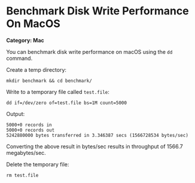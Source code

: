 # Benchmark Disk Write Performance On MacOS

__Category: Mac__

You can benchmark disk write performance on macOS using the `dd` command. 

Create a temp directory:

```shell
mkdir benchmark && cd benchmark/
```

Write to a temporary file called `test.file`:

```shell
dd if=/dev/zero of=test.file bs=1M count=5000
```

Output:

```shell
5000+0 records in
5000+0 records out
5242880000 bytes transferred in 3.346387 secs (1566728534 bytes/sec)
```

Converting the above result in bytes/sec results in throughput of 1566.7 megabytes/sec.

Delete the temporary file:

```shell
rm test.file
```

